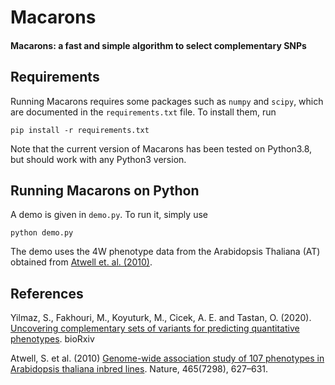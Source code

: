 # Macarons
#### Macarons: a fast and simple algorithm to select complementary SNPs
## Requirements
Running Macarons requires some packages such as `numpy` and `scipy`, which are documented in the `requirements.txt` file. To install them, run
```
pip install -r requirements.txt
```
Note that the current version of Macarons has been tested on Python3.8, but should work with any Python3 version.

## Running Macarons on Python
A demo is given in `demo.py`. To run it, simply use
```
python demo.py
```
The demo uses the 4W phenotype data from the Arabidopsis Thaliana (AT) obtained from [Atwell et. al. (2010)](https://www.ncbi.nlm.nih.gov/pubmed/20336072). 


## References
Yilmaz, S., Fakhouri, M., Koyuturk, M., Cicek, A. E. and Tastan, O. (2020). [Uncovering complementary sets of variants for predicting quantitative phenotypes](https://doi.org/10.1101/2020.12.11.419952). bioRxiv

Atwell, S. et al. (2010) [Genome-wide association study of 107 phenotypes
in Arabidopsis thaliana inbred lines](https://www.ncbi.nlm.nih.gov/pubmed/20336072). Nature, 465(7298), 627–631.